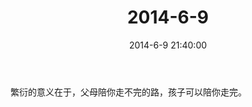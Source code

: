 ﻿---
title: "2014-6-9"
date: 2014-6-9 21:40:00
tags: 文字
categories: 爸爸
---
繁衍的意义在于，父母陪你走不完的路，孩子可以陪你走完。